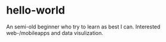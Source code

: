 # hello-world

An semi-old beginner who try to learn as best I can. 
Interested web-/mobileapps and data visulization. 
